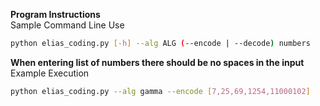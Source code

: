 **Program Instructions**  
Sample Command Line Use
```Bash
python elias_coding.py [-h] --alg ALG (--encode | --decode) numbers
```
**When entering list of numbers there should be no spaces in the input**  
Example Execution
```Bash
python elias_coding.py --alg gamma --encode [7,25,69,1254,11000102]
```



